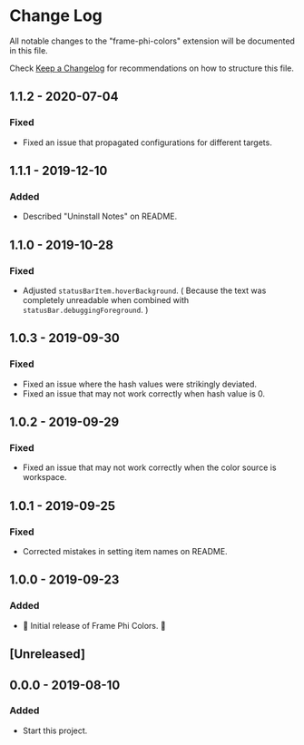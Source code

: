 # Change Log
All notable changes to the "frame-phi-colors" extension will be documented in this file.

Check [Keep a Changelog](http://keepachangelog.com/) for recommendations on how to structure this file.

## 1.1.2 - 2020-07-04

### Fixed

- Fixed an issue that propagated configurations for different targets.

## 1.1.1 - 2019-12-10

### Added

- Described "Uninstall Notes" on README.

## 1.1.0 - 2019-10-28

### Fixed

- Adjusted `statusBarItem.hoverBackground`. ( Because the text was completely unreadable when combined with `statusBar.debuggingForeground`. )

## 1.0.3 - 2019-09-30

### Fixed

- Fixed an issue where the hash values were strikingly deviated.
- Fixed an issue that may not work correctly when hash value is 0.

## 1.0.2 - 2019-09-29

### Fixed

- Fixed an issue that may not work correctly when the color source is workspace.

## 1.0.1 - 2019-09-25

### Fixed

- Corrected mistakes in setting item names on README.

## 1.0.0 - 2019-09-23

### Added

- 🎊 Initial release of Frame Phi Colors. 🎉

## [Unreleased]

## 0.0.0 - 2019-08-10

### Added

- Start this project.
